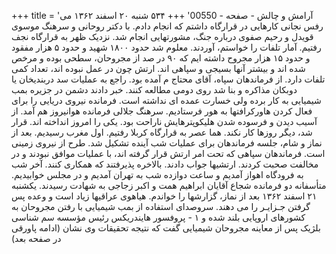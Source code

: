 +++
title = 'آرامش و چالش - صفحه - 00550'
+++
۵۳۴ شنبه ۲۰ اسفند ۱۳۶۲ می رفس نجانی کارهایی در قرارگاه داشتم که انجام دادم. با دکتر روحانی و سرهنگ موسوی قویدل و رحیم صفوی درباره جنگ، مشورتهایی انجام شد. نزدیک ظهر به قرارگاه نجف رفتیم. آمار تلفات را خواستم، آوردند. معلوم شد حدود ۱۸۰۰ شهید و حدود ۵ هزار مفقود و حدود ۱۵ هزار مجروح داشته ایم که ۹۰ در صد از مجروحان، سطحی بوده و مرخص شده اند و بیشتر آنها بسیجی و سپاهی اند. ارتش چون در عمل نبوده اند، تعداد کمی تلفات دارد. از فرماندهان سپاه، آقای محتاج م آمده بود. راجع به عملیات سد دربندیخان یا دوبکان مذاکره و بنا شد روی دومی مطالعه کنند. خبر دادند دشمن در جزیره بمب شیمیایی به کار برده ولی خسارت عمده ای نداشته است. فرمانده نیروی دریایی را برای فعال کردن هاورکرافتها به هور فرستادیم. سرهنگ جلالی فرمانده هوانیروز هم آمد. از آسیب دیدن و فرسوده شدن هلیکوپترهایش ناراحت بود. یکی را امروز انداخته اند. قرار شد، دیگر روزها کار نکند. هما عصر به قرارگاه کربلا رفتیم. اول مغرب رسیدیم. بعد از نماز و شام، جلسه فرماندهان برای عملیات شب آینده تشکیل شد. طرح از نیروی زمینی است. فرماندهان سپاهی که تحت امر ارتش قرار گرفته اند، با عملیات موافق نبودند و در مخالفت صحبت کردند. ارتشیها جواب دادند. بالاخره پذیرفتند که همکاری کنند. آخر شب به فرودگاه اهواز آمدیم و ساعت دوازده شب به تهران آمدیم و در مجلس خوابیدیم. متأسفانه دو فرمانده شجاع آقایان ابراهیم همت و اکبر زجاجی به شهادت رسیدند. یکشنبه ۲۱ اسفند ۱۳۶۲ بعد از نماز، گزارشها را خواندم. هیاهوی عراقیها زیاد است و وعده پس گرفتن جـزایـر را می دهند. سروصدای استفاده از بمب شیمیایی با رفتن مجروحان به کشورهای اروپایی بلند شده و ۱ - پروفسور هایندریکس رئيس مؤسسه سم شناسی بلژیک پس از معاینه مجروحان شیمیایی گفت که نتیجه تحقیقات وی نشان (ادامه پاورقی در صفحه بعد)